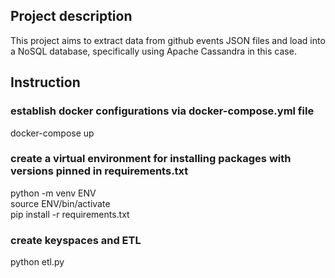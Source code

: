 ## Project description
This project aims to extract data from github events JSON files and load into a NoSQL database, specifically using Apache Cassandra in this case.

## Instruction

### establish docker configurations via docker-compose.yml file
docker-compose up

### create a virtual environment for installing packages with versions pinned in requirements.txt
python -m venv ENV  
source ENV/bin/activate  
pip install -r requirements.txt

### create keyspaces and ETL
python etl.py